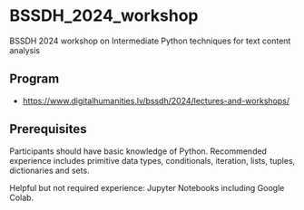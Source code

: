 # BSSDH_2024_workshop

BSSDH 2024 workshop on Intermediate Python techniques for text content analysis

## Program 

* https://www.digitalhumanities.lv/bssdh/2024/lectures-and-workshops/

## Prerequisites

Participants should have basic knowledge of Python.
Recommended experience includes primitive data types, conditionals, iteration, lists, tuples, dictionaries and sets.

Helpful but not required experience: Jupyter Notebooks including Google Colab.